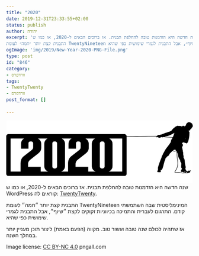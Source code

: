 ```yaml
---
title: "2020"
date: 2019-12-31T23:33:55+02:00
status: publish
author: יהודה
excerpt: 'שנה חדשה היא הזדמנות טובה להחלפת תבנית. אז ברוכים הבאים ל-2020, או כמו ש WordPress קוראים לה: TwentyTwenty.
התבנית קצת יותר ״חמה״ לעומת TwentyNineteen המינימליסטית שבה השתמשתי קודם. התרגום לעברית והתמיכה בכיווניות זקוקים לקצת ״שיוף״, אבל התבנית לגמרי שימושית כפי שהיא.'
ogImage: 'img/2019/New-Year-2020-PNG-File.png'
type: post
id: "846"
category:
- וורדפרס
tags:
- TwentyTwenty
- וורדפרס
post_format: []

---
```

![2020](/img/2019/New-Year-2020-PNG-File.png)
שנה חדשה היא הזדמנות טובה להחלפת תבנית. אז ברוכים הבאים ל-2020, או כמו ש WordPress קוראים לה: [TwentyTwenty](https://wordpress.org/themes/twentytwenty/).

התבנית קצת יותר ״חמה״ לעומת TwentyNineteen המינימליסטית שבה השתמשתי קודם. התרגום לעברית והתמיכה בכיווניות זקוקים לקצת ״שיוף״, אבל התבנית לגמרי שימושית כפי שהיא.

אז שתהיה לכולם שנה טובה ועשור טוב. מקווה (הפעם באמת) ליצור תוכן מעניין יותר במהלך השנה.

Image license: [CC BY-NC 4.0](https://creativecommons.org/licenses/by-nc/4.0/) pngall.com